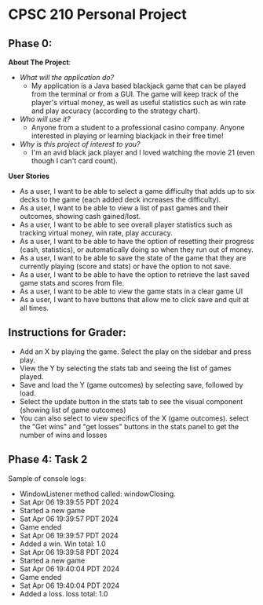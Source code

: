 # CPSC 210 Personal Project

## Phase 0:

**About The Project**:
- _What will the application do?_
  - My application is a Java based blackjack game that can be played from the terminal or from a GUI. The game will keep track of the player's virtual money, as well as useful statistics such as win rate and play accuracy (according to the strategy chart).
- _Who will use it?_
  - Anyone from a student to a professional casino company. Anyone interested in playing or learning blackjack in their free time! 
- _Why is this project of interest to you?_
  - I'm an avid black jack player and I loved watching the movie 21 (even though I can't card count). 

**User Stories**
- As a user, I want to be able to select a game difficulty that adds up to six decks to the game (each added deck increases the difficulty).
- As a user, I want to be able to view a list of past games and their outcomes, showing cash gained/lost.
- As a user, I want to be able to see overall player statistics such as tracking virtual money, win rate, play accuracy.
- As a user, I want to be able to have the option of resetting their progress (cash, statistics), or automatically doing so when they run out of money.
- As a user, I want to be able to save the state of the game that they are currently playing (score and stats) or have the option to not save.
- As a user, I want to be able to have the option to retrieve the last saved game stats and scores from file. 
- As a user, I want to be able to view the game stats in a clear game UI
- As a user, I want to have buttons that allow me to click save and quit at all times. 


## Instructions for Grader:
- Add an X by playing the game. Select the play on the sidebar and press play.
- View the Y by selecting the stats tab and seeing the list of games played.
- Save and load the Y (game outcomes) by selecting save, followed by load. 
- Select the update button in the stats tab to see the visual component (showing list of game outcomes)
- You can also select to view specifics of the X (game outcomes). select the "Get wins" and "get losses" buttons in the stats panel to get the number of wins and losses

## Phase 4: Task 2
Sample of console logs:
* WindowListener method called: windowClosing.
* Sat Apr 06 19:39:55 PDT 2024
* Started a new game
* Sat Apr 06 19:39:57 PDT 2024
* Game ended
* Sat Apr 06 19:39:57 PDT 2024
* Added a win. Win total: 1.0
* Sat Apr 06 19:39:58 PDT 2024
* Started a new game
* Sat Apr 06 19:40:04 PDT 2024
* Game ended
* Sat Apr 06 19:40:04 PDT 2024
* Added a loss. loss total: 1.0
